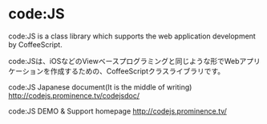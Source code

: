 code:JS
======

code:JS is a class library which supports the web application development by CoffeeScript. 

code:JSは、iOSなどのViewベースプログラミングと同じような形でWebアプリケーションを作成するための、CoffeeScriptクラスライブラリです。

code:JS Japanese document(It is the middle of writing)
http://codejs.prominence.tv/codejsdoc/

code:JS DEMO & Support homepage
http://codejs.prominence.tv/
